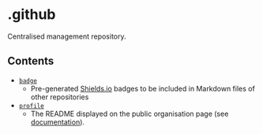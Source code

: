 # .github

Centralised management repository.

## Contents

- [`badge`](badge)
  - Pre-generated [Shields.io](https://shields.io/) badges to be included in Markdown files of other repositories
- [`profile`](profile)
  - The README displayed on the public organisation page (see [documentation](https://docs.github.com/en/organizations/collaborating-with-groups-in-organizations/customizing-your-organizations-profile#adding-a-public-organization-profile-readme)).
